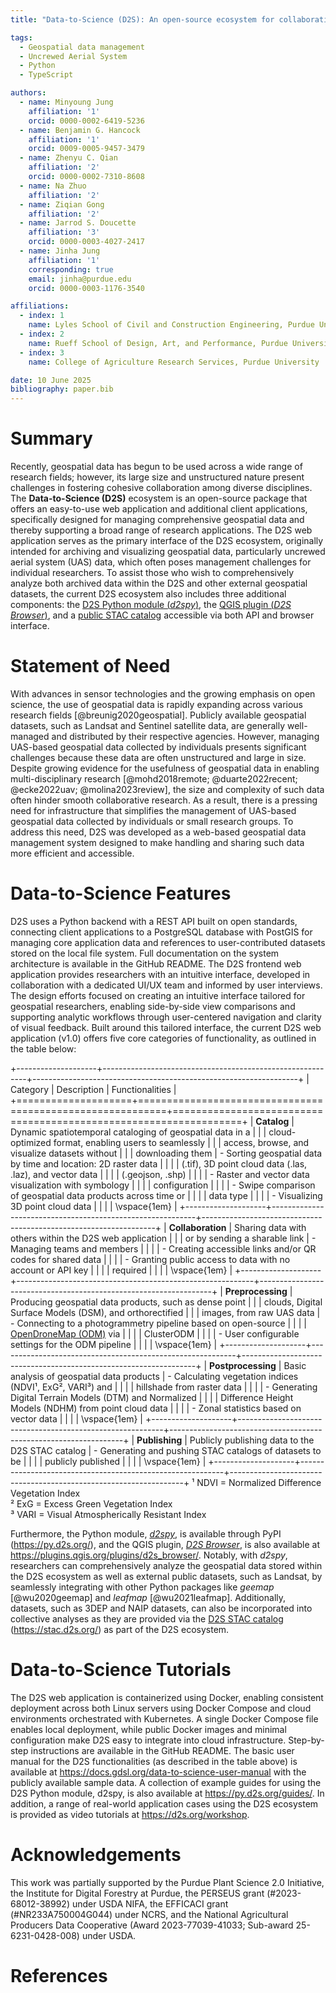 ```yaml
---
title: "Data-to-Science (D2S): An open-source ecosystem for collaborative geospatial data science research"

tags:
  - Geospatial data management
  - Uncrewed Aerial System
  - Python
  - TypeScript

authors:
  - name: Minyoung Jung
    affiliation: '1'
    orcid: 0000-0002-6419-5236
  - name: Benjamin G. Hancock
    affiliation: '1'
    orcid: 0009-0005-9457-3479
  - name: Zhenyu C. Qian
    affiliation: '2'
    orcid: 0000-0002-7310-8608
  - name: Na Zhuo
    affiliation: '2'
  - name: Ziqian Gong
    affiliation: '2'
  - name: Jarrod S. Doucette
    affiliation: '3'
    orcid: 0000-0003-4027-2417
  - name: Jinha Jung
    affiliation: '1'
    corresponding: true
    email: jinha@purdue.edu
    orcid: 0000-0003-1176-3540

affiliations:
  - index: 1
    name: Lyles School of Civil and Construction Engineering, Purdue University
  - index: 2
    name: Rueff School of Design, Art, and Performance, Purdue University
  - index: 3
    name: College of Agriculture Research Services, Purdue University

date: 10 June 2025
bibliography: paper.bib
---
```


# Summary

Recently, geospatial data has begun to be used across a wide range of research fields; however, its large size and unstructured nature present challenges in fostering cohesive collaboration among diverse disciplines. The **Data-to-Science (D2S)** ecosystem is an open-source package that offers an easy-to-use web application and additional client applications, specifically designed for managing comprehensive geospatial data and thereby supporting a broad range of research applications. The D2S web application serves as the primary interface of the D2S ecosystem, originally intended for archiving and visualizing geospatial data, particularly uncrewed aerial system (UAS) data, which often poses management challenges for individual researchers. To assist those who wish to comprehensively analyze both archived data within the D2S and other external geospatial datasets, the current D2S ecosystem also includes three additional components: the [D2S Python module (*d2spy*)](https://py.d2s.org), the [QGIS plugin (*D2S Browser*)](https://plugins.qgis.org/plugins/d2s_browser/), and a [public STAC catalog](https://stac.d2s.org/) accessible via both API and browser interface.


# Statement of Need

With advances in sensor technologies and the growing emphasis on open science, the use of geospatial data is rapidly expanding across various research fields [@breunig2020geospatial]. Publicly available geospatial datasets, such as Landsat and Sentinel satellite data, are generally well-managed and distributed by their respective agencies. However, managing UAS-based geospatial data collected by individuals presents significant challenges because these data are often unstructured and large in size. Despite growing evidence for the usefulness of geospatial data in enabling multi-disciplinary research [@mohd2018remote; @duarte2022recent; @ecke2022uav; @molina2023review], the size and complexity of such data often hinder smooth collaborative research. As a result, there is a pressing need for infrastructure that simplifies the management of UAS-based geospatial data collected by individuals or small research groups. To address this need, D2S was developed as a web-based geospatial data management system designed to make handling and sharing such data more efficient and accessible.


# Data-to-Science Features

D2S uses a Python backend with a REST API built on open standards, connecting client applications to a PostgreSQL database with PostGIS for managing core application data and references to user-contributed datasets stored on the local file system. Full documentation on the system architecture is available in the GitHub README. 
The D2S frontend web application provides researchers with an intuitive interface, developed in collaboration with a dedicated UI/UX team and informed by user interviews. The design efforts focused on creating an intuitive interface tailored for geospatial researchers, enabling side-by-side view comparisons and supporting analytic workflows through user-centered navigation and clarity of visual feedback. Built around this tailored interface, the current D2S web application (v1.0) offers five core categories of functionality, as outlined in the table below: 

+--------------------+-----------------------------------------------------------+------------------------------------------------------------------+
| Category           | Description                                               | Functionalities                                                  |
+====================+===========================================================+==================================================================+
| **Catalog**        | Dynamic spatiotemporal cataloging of geospatial data in a |
|                    | cloud-optimized format, enabling users to seamlessly      |
|                    | access, browse, and visualize datasets without            | 
|                    | downloading them                                          | - Sorting geospatial data by time and location: 2D raster data   |
|                    |                                                           |   (.tif), 3D point cloud data (.las, .laz), and vector data      |
|                    |                                                           |   (.geojson, .shp)                                               |
|                    |                                                           | - Raster and vector data visualization with symbology            |
|                    |                                                           |   configuration                                                  |
|                    |                                                           | - Swipe comparison of geospatial data products across time or    |
|                    |                                                           |   data type                                                      |
|                    |                                                           | - Visualizing 3D point cloud data                                |
|                    |                                                           | \vspace{1em}                                                     |
+--------------------+-----------------------------------------------------------+------------------------------------------------------------------+
| **Collaboration**  | Sharing data with others within the D2S web application   |
|                    | or by sending a sharable link                             | - Managing teams and members                                     | 
|                    |                                                           | - Creating accessible links and/or QR codes for shared data      |
|                    |                                                           | - Granting public access to data with no account or API key      |
|                    |                                                           |   required                                                       |
|                    |                                                           | \vspace{1em}                                                     |
+--------------------+-----------------------------------------------------------+------------------------------------------------------------------+
| **Preprocessing**  | Producing geospatial data products, such as dense point   |
|                    | clouds, Digital Surface Models (DSM), and orthorectified  |
|                    | images, from raw UAS data                                 | - Connecting to a photogrammetry pipeline based on open-source   |
|                    |                                                           |   [OpenDroneMap (ODM)](https://www.opendronemap.org/) via        |
|                    |                                                           |   ClusterODM                                                     |
|                    |                                                           | - User configurable settings for the ODM pipeline                |
|                    |                                                           | \vspace{1em}                                                     |
+--------------------+-----------------------------------------------------------+------------------------------------------------------------------+
| **Postprocessing** | Basic analysis of geospatial data products                | - Calculating vegetation indices (NDVI¹, ExG², VARI³) and        |
|                    |                                                           |   hillshade from raster data                                     |
|                    |                                                           | - Generating Digital Terrain Models (DTM) and Normalized         |
|                    |                                                           |   Difference Height Models (NDHM) from point cloud data          |
|                    |                                                           | - Zonal statistics based on vector data                          |
|                    |                                                           | \vspace{1em}                                                     |
+--------------------+-----------------------------------------------------------+------------------------------------------------------------------+
| **Publishing**     | Publicly publishing data to the D2S STAC catalog          | - Generating and pushing STAC catalogs of datasets to be         |
|                    |                                                           |   publicly published                                             |
|                    |                                                           | \vspace{1em}                                                     |
+--------------------+-----------------------------------------------------------+------------------------------------------------------------------+
¹ NDVI = Normalized Difference Vegetation Index  
² ExG = Excess Green Vegetation Index  
³ VARI = Visual Atmospherically Resistant Index  

Furthermore, the Python module, [*d2spy*](https://py.d2s.org), is available through PyPI (https://py.d2s.org/), and the QGIS plugin, [*D2S Browser*](https://plugins.qgis.org/plugins/d2s_browser/), is also available at https://plugins.qgis.org/plugins/d2s_browser/. Notably, with *d2spy*, researchers can comprehensively analyze the geospatial data stored within the D2S ecosystem as well as external public datasets, such as Landsat, by seamlessly integrating with other Python packages like *geemap* [@wu2020geemap] and *leafmap* [@wu2021leafmap]. Additionally, datasets, such as 3DEP and NAIP datasets, can also be incorporated into collective analyses as they are provided via the [D2S STAC catalog](https://stac.d2s.org/) (https://stac.d2s.org/) as part of the D2S ecosystem.


# Data-to-Science Tutorials

The D2S web application is containerized using Docker, enabling consistent deployment across both Linux servers using Docker Compose and cloud environments orchestrated with Kubernetes. A single Docker Compose file enables local deployment, while public Docker images and minimal configuration make D2S easy to integrate into cloud infrastructure. Step-by-step instructions are available in the GitHub README. The basic user manual for the D2S functionalities (as described in the table above) is available at https://docs.gdsl.org/data-to-science-user-manual with the publicly available sample data. A collection of example guides for using the D2S Python module, d2spy, is also available at https://py.d2s.org/guides/. In addition, a range of real-world application cases using the D2S ecosystem is provided as video tutorials at https://d2s.org/workshop.


# Acknowledgements
This work was partially supported by the Purdue Plant Science 2.0 Initiative, the Institute for Digital Forestry at Purdue, the PERSEUS grant (#2023-68012-38992) under USDA NIFA, the EFFICACI grant (#NR233A750004G044) under NCRS, and the National Agricultural Producers Data Cooperative (Award 2023-77039-41033; Sub-award 25-6231-0428-008) under USDA.


# References
